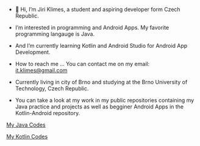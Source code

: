 - 👋 Hi, I’m Jiri Klimes, a student and aspiring developer form Czech Republic.
 
- I’m interested in programming and Android Apps. My favorite programming langauge is Java.
 
- And I’m currently learning Kotlin and Android Studio for Android App Development.
 
- How to reach me ... You can contact me on my email: it.klimes@gmail.com

- Currently living in city of Brno and studying at the Brno University of Technology, Czech Republic.

- You can take a look at my work in my public repositories containing my Java practice and projects as well as begginer Android Apps in the Kotlin-Android repository.

[My Java Codes](https://github.com/KlimesJiri/core-java)

[My Kotlin Codes](https://github.com/KlimesJiri/kotlin-android)

<!---
KlimesJiri/KlimesJiri is a ✨ special ✨ repository because its `README.md` (this file) appears on your GitHub profile.
You can click the Preview link to take a look at your changes.
--->
